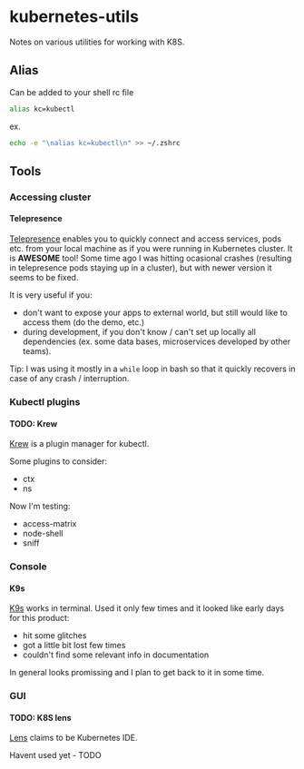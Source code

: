 # kubernetes-utils
Notes on various utilities for working with K8S.


## Alias

Can be added to your shell rc file
```sh
alias kc=kubectl
```
ex.

```sh
echo -e "\nalias kc=kubectl\n" >> ~/.zshrc
```

## Tools


### Accessing cluster

#### Telepresence

[Telepresence](https://www.telepresence.io/) enables you to quickly connect and access services, pods etc. from your local machine as if you were running in Kubernetes cluster.
It is **AWESOME** tool!
Some time ago I was hitting ocasional crashes (resulting in telepresence pods staying up in a cluster), but with newer version it seems to be fixed.

It is very useful if you:

* don't want to expose your apps to external world, but still would like to access them (do the demo, etc.)
* during development, if you don't know / can't set up locally all dependencies (ex. some data bases, microservices developed by other teams).

Tip: I was using it mostly in a `while` loop in bash so that it quickly recovers in case of any crash / interruption.


### Kubectl plugins

#### TODO: Krew

[Krew](https://krew.sigs.k8s.io/) is a plugin manager for kubectl.

Some plugins to consider:

* ctx
* ns

Now I'm testing:
* access-matrix
* node-shell
* sniff


### Console

#### K9s

[K9s](https://k9scli.io/) works in terminal.
Used it only few times and it looked like early days for this product:

* hit some glitches
* got a little bit lost few times
* couldn't find some relevant info in documentation

In general looks promissing and I plan to get back to it in some time.


### GUI

#### TODO: K8S lens

[Lens](https://k8slens.dev/) claims to be Kubernetes IDE.

Havent used yet - TODO
